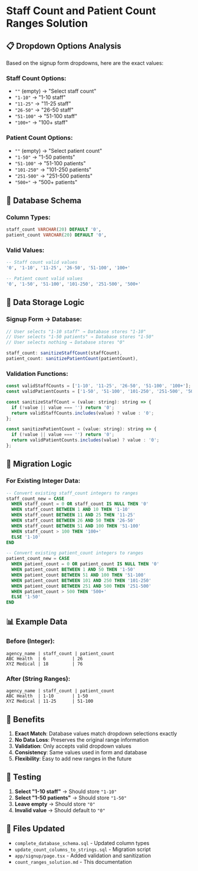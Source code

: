 # Staff Count and Patient Count Ranges Solution

## 📋 Dropdown Options Analysis

Based on the signup form dropdowns, here are the exact values:

### Staff Count Options:
- `""` (empty) → "Select staff count"
- `"1-10"` → "1-10 staff"
- `"11-25"` → "11-25 staff" 
- `"26-50"` → "26-50 staff"
- `"51-100"` → "51-100 staff"
- `"100+"` → "100+ staff"

### Patient Count Options:
- `""` (empty) → "Select patient count"
- `"1-50"` → "1-50 patients"
- `"51-100"` → "51-100 patients"
- `"101-250"` → "101-250 patients"
- `"251-500"` → "251-500 patients"
- `"500+"` → "500+ patients"

## 🔧 Database Schema

### Column Types:
```sql
staff_count VARCHAR(20) DEFAULT '0',
patient_count VARCHAR(20) DEFAULT '0',
```

### Valid Values:
```sql
-- Staff count valid values
'0', '1-10', '11-25', '26-50', '51-100', '100+'

-- Patient count valid values  
'0', '1-50', '51-100', '101-250', '251-500', '500+'
```

## 💾 Data Storage Logic

### Signup Form → Database:
```javascript
// User selects "1-10 staff" → Database stores "1-10"
// User selects "1-50 patients" → Database stores "1-50"
// User selects nothing → Database stores "0"

staff_count: sanitizeStaffCount(staffCount),
patient_count: sanitizePatientCount(patientCount),
```

### Validation Functions:
```javascript
const validStaffCounts = ['1-10', '11-25', '26-50', '51-100', '100+'];
const validPatientCounts = ['1-50', '51-100', '101-250', '251-500', '500+'];

const sanitizeStaffCount = (value: string): string => {
  if (!value || value === '') return '0';
  return validStaffCounts.includes(value) ? value : '0';
};

const sanitizePatientCount = (value: string): string => {
  if (!value || value === '') return '0';
  return validPatientCounts.includes(value) ? value : '0';
};
```

## 🔄 Migration Logic

### For Existing Integer Data:
```sql
-- Convert existing staff_count integers to ranges
staff_count_new = CASE 
  WHEN staff_count = 0 OR staff_count IS NULL THEN '0'
  WHEN staff_count BETWEEN 1 AND 10 THEN '1-10'
  WHEN staff_count BETWEEN 11 AND 25 THEN '11-25'
  WHEN staff_count BETWEEN 26 AND 50 THEN '26-50'
  WHEN staff_count BETWEEN 51 AND 100 THEN '51-100'
  WHEN staff_count > 100 THEN '100+'
  ELSE '1-10'
END

-- Convert existing patient_count integers to ranges
patient_count_new = CASE 
  WHEN patient_count = 0 OR patient_count IS NULL THEN '0'
  WHEN patient_count BETWEEN 1 AND 50 THEN '1-50'
  WHEN patient_count BETWEEN 51 AND 100 THEN '51-100'
  WHEN patient_count BETWEEN 101 AND 250 THEN '101-250'
  WHEN patient_count BETWEEN 251 AND 500 THEN '251-500'
  WHEN patient_count > 500 THEN '500+'
  ELSE '1-50'
END
```

## 📊 Example Data

### Before (Integer):
```
agency_name | staff_count | patient_count
ABC Health  | 6          | 26
XYZ Medical | 18         | 76
```

### After (String Ranges):
```
agency_name | staff_count | patient_count
ABC Health  | 1-10       | 1-50
XYZ Medical | 11-25      | 51-100
```

## 🎯 Benefits

1. **Exact Match**: Database values match dropdown selections exactly
2. **No Data Loss**: Preserves the original range information
3. **Validation**: Only accepts valid dropdown values
4. **Consistency**: Same values used in form and database
5. **Flexibility**: Easy to add new ranges in the future

## 🧪 Testing

1. **Select "1-10 staff"** → Should store `"1-10"`
2. **Select "1-50 patients"** → Should store `"1-50"`
3. **Leave empty** → Should store `"0"`
4. **Invalid value** → Should default to `"0"`

## 📁 Files Updated

- `complete_database_schema.sql` - Updated column types
- `update_count_columns_to_strings.sql` - Migration script
- `app/signup/page.tsx` - Added validation and sanitization
- `count_ranges_solution.md` - This documentation
